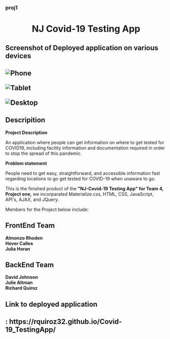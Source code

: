 ### proj1 


<h1 align = "center" > NJ Covid-19 Testing App </h1>

<h2>Screenshot of Deployed application on various devices<h2>
  

![Phone](https://user-images.githubusercontent.com/61447353/97649953-02efff00-1a2f-11eb-93fa-e3024f1ab428.PNG)

![Tablet](https://user-images.githubusercontent.com/61447353/97652037-e5716400-1a33-11eb-82fc-003e0dc4a35e.PNG)

![Desktop](https://user-images.githubusercontent.com/61447353/97765519-c8e33380-1ae8-11eb-8f41-890e1b033923.PNG)


<h2> Descripition </h2>

<strong> Project Description </strong>

An application where people can get information on where to get tested for COVID19, including facility information and documentation required in order to stop the spread of this pandemic.  

<strong> Problem statement </strong>

People need to get easy, straightforward, and accessible information fast regarding locations to go get tested for COVID-19 when unaware to go.



This is the finished product of the <strong>"NJ-Covid-19 Testing App" for Team 4, Project one,</strong> we incorparated Materialize.css, HTML, CSS, JavaScript, API's, AJAX, and JQuery.

Members for the Project below include:<br>

<h2>FrontEnd Team</h2>
<strong>Almonzo Rhoden</strong> <br>
<strong>Hever Calles</strong> <br>
<strong>Julia Horan</strong> <br>

<h2>BackEnd Team</h2>
<strong>David Johnson</strong> <br>
<strong>Julie Altman </strong> <br>
<strong>Richard Quiroz</strong> <br>


<h2> Link to deployed application <h2> : https://rquiroz32.github.io/Covid-19_TestingApp/
